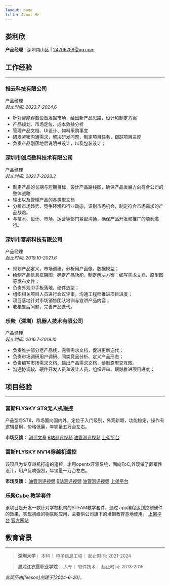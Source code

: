 ```yaml
---
layout: page
title: About Me
---
```



## 娄利欣
**产品经理**  | 深圳南山区 | 24706758@qq.com 


## 工作经验
---
### 推云科技有限公司
产品经理  
*起止时间: 2023.7-2024.6*
- 针对智能穿戴设备发掘市场，给出新产品思路，设计和制定方案
- 产品规划、市场定位、成本效益分析
- 管理产品文档、UI设计、物料采购事宜
- 研发紧密沟通需求，解决研发问题，制定项目任务，跟踪项目进度
- 负责产品刚落地后说明书设计，以及包装设计；


### 深圳市创点数科技术有限公司 
产品经理  
*起止时间: 2021.7-2023.2*
- 制定产品的长期与短期目标，设计产品路线图，确保产品发展方向符合公司的整体战略
- 输出以及管理产品的各类型文档
- 分析市场趋势、竞争环境和行业动态，识别市场机会，制定符合市场需求的产品战略。
- 与技术、设计、市场、运营等部门紧密沟通，确保产品开发和推广的顺利进行。


### 深圳市富斯科技有限公司 
产品经理  
*起止时间: 2019.10-2021.6*
- 规划产品定义，市场调研，分析用户画像，数据模型；
- 绘制产品信息框架图，确定产品功能，制定解决方案；编写需求文档、原型图等发布文件；
- 负责外观ID手板落地，硬件选型；
- 组织相关项目人员进行会议评审，沟通工程师推进项目进度；
- 项目落地针对市场销售团队培训与宣讲产品内容；
- 收集售后问题，完善产品迭代。


### 乐聚（深圳）机器人技术有限公司
产品经理  
*起止时间: 2016.7-2019.10*
- 负责维护部分老产品线，完善需求文档，促进更新迭代；
- 负责市场调研用户调研、同类竞品分析、定义产品形态；
- 负责编写市场需求文档、输出产品需求文档，绘制原型交互图。
- 沟通协调软、硬件开发人员和设计人员，组织评审、跟踪推进项目进度；

## 项目经验
---
### 富斯FLYSKY ST8无人机遥控

产品型号ST8，市场面向国内外，定位于入门级别，外观新颖，功能稳定，操作有逻辑易用，价格低廉，年销量五万台左右。

**市场反馈：**
[测评文章](https://www.bilibili.com/read/cv16096636/)
[B站测评视频]( https://search.bilibili.com/all?keyword=%E5%AF%8C%E6%96%AFFLYSKY%20ST8&from_source=webtop_search&spm_id_from=333.1007&search_source=5)
[油管测评视频]( https://www.youtube.com/results?search_query=fs+ST8)
[上架平台]( https://item.taobao.com/item.htm?spm=a21n57.1.item.3.1b1b523cMPGHqZ&priceTId=2150428017188756018975933e1ec7&utparam=%7B%22aplus_abtest%22:%22a5010c3b4e9bf94563f2c5155c364452%22%7D&id=672417345905&ns=1&abbucket=16&skuId=5027964878648)

### 富斯FLYSKY NV14穿越机遥控 
该项目为专穿越机打造的遥控，才用opentx开源系统，面向ToC,外观做了颠覆性设计，用户反响强烈，年销量一万台左右。

**市场反馈：**
[油管测评视频]( https://www.youtube.com/results?search_query=flysky+nv14)
[B站测评视频]( https://search.bilibili.com/all?keyword=flysky%E5%AF%8C%E6%96%AF+nv14&from_source=webtop_search&spm_id_from=333.1007&search_source=5)
[油管测评视频]( https://www.youtube.com/results?search_query=flysky+nv14)
[上架平台]( https://detail.tmall.com/item.htm?abbucket=1&id=571684189651&rn=5ac4060b8abad75e72adf30d7ba64cf1&spm=a1z10.5-b.w4011-22495830523.70.47be5da2b9BnpF&skuId=3873699506273)

### 乐聚Cube 教学套件
该项目是开发一款针对学校机构的STEAM教学套件，通过 app编程达到控制硬件的效果，实现初级的物联网应用，主要供公司旗下的培训教育基地使用。
[上架平台]( https://detail.tmall.com/item.htm?id=630188455360&rn=895bff4a349b13c80bc351a45977c089&spm=a1z10.3-b.w4011-21418244614.102.38ff3476WQS3gO&skuId=4591126953652)
[官方网站](https://www.lejurobot.com/cubecn/)

## 教育背景
---
> **深圳大学**｜ 本科｜ 电子信息工程｜ 起止时间: 2021-2024  

> **黑龙江农垦职业学院**｜ 大专｜ 软件技术｜ 起止时间: 2013-2016
    
 
    
*此简历由[leeson]创建于[2024-6-20]。*



